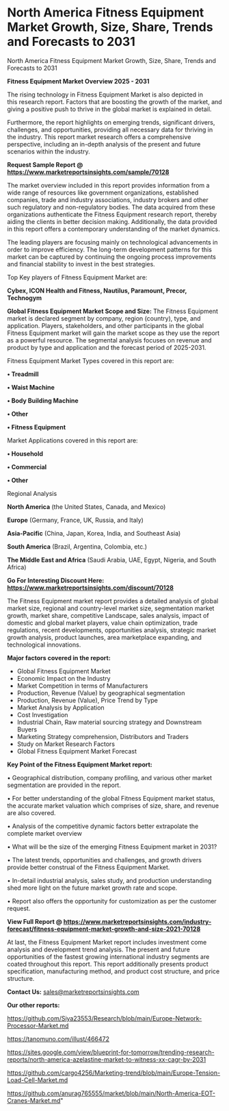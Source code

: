 # North America Fitness Equipment Market Growth, Size, Share, Trends and Forecasts to 2031
 North America Fitness Equipment Market Growth, Size, Share, Trends and Forecasts to 2031

<Strong> Fitness Equipment Market Overview 2025 - 2031</strong>

The rising technology in Fitness Equipment Market is also depicted in this research report. Factors that are boosting the growth of the market, and giving a positive push to thrive in the global market is explained in detail.

Furthermore, the report highlights on emerging trends, significant drivers, challenges, and opportunities, providing all necessary data for thriving in the industry. This report market research offers a comprehensive perspective, including an in-depth analysis of the present and future scenarios within the industry.

<strong>Request Sample Report @ <a href=https://www.marketreportsinsights.com/sample/70128>https://www.marketreportsinsights.com/sample/70128</a></strong>

The market overview included in this report provides information from a wide range of resources like government organizations, established companies, trade and industry associations, industry brokers and other such regulatory and non-regulatory bodies. The data acquired from these organizations authenticate the Fitness Equipment research report, thereby aiding the clients in better decision making. Additionally, the data provided in this report offers a contemporary understanding of the market dynamics.

The leading players are focusing mainly on technological advancements in order to improve efficiency. The long-term development patterns for this market can be captured by continuing the ongoing process improvements and financial stability to invest in the best strategies.

Top Key players of Fitness Equipment Market are:

<strong>Cybex, ICON Health and Fitness, Nautilus, Paramount, Precor, Technogym</strong>

<strong><b>Global Fitness Equipment Market Scope and Size:</b></strong>
The Fitness Equipment market is declared segment by company, region (country), type, and application. Players, stakeholders, and other participants in the global Fitness Equipment market will gain the market scope as they use the report as a powerful resource. The segmental analysis focuses on revenue and product by type and application and the forecast period of 2025-2031.

Fitness Equipment Market Types covered in this report are:

<strong>• Treadmill

• Waist Machine

• Body Building Machine

• Other

• Fitness Equipment</strong>

Market Applications covered in this report are:

<strong>• Household

• Commercial

• Other</strong> 

Regional Analysis

<strong>North America</strong> (the United States, Canada, and Mexico)

<strong>Europe</strong> (Germany, France, UK, Russia, and Italy)

<strong>Asia-Pacific</strong> (China, Japan, Korea, India, and Southeast Asia)

<strong>South America</strong> (Brazil, Argentina, Colombia, etc.)

<strong>The Middle East and Africa</strong> (Saudi Arabia, UAE, Egypt, Nigeria, and South Africa)

<strong>Go For Interesting Discount Here: <a href=https://www.marketreportsinsights.com/discount/70128>https://www.marketreportsinsights.com/discount/70128</a></strong>

The Fitness Equipment market report provides a detailed analysis of global market size, regional and country-level market size, segmentation market growth, market share, competitive Landscape, sales analysis, impact of domestic and global market players, value chain optimization, trade regulations, recent developments, opportunities analysis, strategic market growth analysis, product launches, area marketplace expanding, and technological innovations.

<strong><b>Major factors covered in the report:</b></strong>
<ul>
  <li>Global Fitness Equipment Market </li>
  <li>Economic Impact on the Industry</li>
  <li>Market Competition in terms of Manufacturers</li>
  <li>Production, Revenue (Value) by geographical segmentation</li>
  <li>Production, Revenue (Value), Price Trend by Type</li>
  <li>Market Analysis by Application</li>
  <li>Cost Investigation</li>
  <li>Industrial Chain, Raw material sourcing strategy and Downstream Buyers</li>
  <li>Marketing Strategy comprehension, Distributors and Traders</li>
  <li>Study on Market Research Factors</li>
  <li>Global Fitness Equipment Market Forecast</li>
</ul>

<strong><b>Key Point of the Fitness Equipment Market report:</b></strong>

• Geographical distribution, company profiling, and various other market segmentation are provided in the report.

• For better understanding of the global Fitness Equipment market status, the accurate market valuation which comprises of size, share, and revenue are also covered.

• Analysis of the competitive dynamic factors better extrapolate the complete market overview

• What will be the size of the emerging Fitness Equipment market in 2031?

• The latest trends, opportunities and challenges, and growth drivers provide better construal of the Fitness Equipment Market.

• In-detail industrial analysis, sales study, and production understanding shed more light on the future market growth rate and scope.

• Report also offers the opportunity for customization as per the customer request.

<strong><b>View Full Report @ <a href=https://www.marketreportsinsights.com/industry-forecast/fitness-equipment-market-growth-and-size-2021-70128>https://www.marketreportsinsights.com/industry-forecast/fitness-equipment-market-growth-and-size-2021-70128</a></b></strong>


At last, the Fitness Equipment Market report includes investment come analysis and development trend analysis. The present and future opportunities of the fastest growing international industry segments are coated throughout this report. This report additionally presents product specification, manufacturing method, and product cost structure, and price structure.

<strong>Contact Us:</strong>
sales@marketreportsinsights.com

<strong>Our other reports:</strong>

<a href=https://github.com/Siya23553/Research/blob/main/Europe-Network-Processor-Market.md>https://github.com/Siya23553/Research/blob/main/Europe-Network-Processor-Market.md</a>

<a href=https://tanomuno.com/illust/466472>https://tanomuno.com/illust/466472</a>

<a href=https://sites.google.com/view/blueprint-for-tomorrow/trending-research-reports/north-america-azelastine-market-to-witness-xx-cagr-by-2031>https://sites.google.com/view/blueprint-for-tomorrow/trending-research-reports/north-america-azelastine-market-to-witness-xx-cagr-by-2031</a>

<a href=https://github.com/cargo4256/Marketing-trend/blob/main/Europe-Tension-Load-Cell-Market.md>https://github.com/cargo4256/Marketing-trend/blob/main/Europe-Tension-Load-Cell-Market.md</a>

<a href=https://github.com/anurag765555/market/blob/main/North-America-EOT-Cranes-Market.md>https://github.com/anurag765555/market/blob/main/North-America-EOT-Cranes-Market.md</a>"
